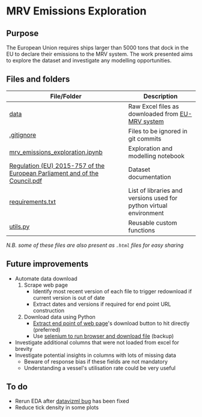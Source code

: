 # MRV Emissions Exploration

## Purpose
The European Union requires ships larger than 5000 tons that dock in the EU to declare their emissions to the MRV system. The work presented aims to explore the dataset and investigate any modelling opportunities.

## Files and folders
| File/Folder | Description |
| ----------- | ----------- |
| [data](data) | Raw Excel files as downloaded from [EU-MRV system](https://mrv.emsa.europa.eu/#public/emission-report) |
| [.gitignore](.gitignore) | Files to be ignored in git commits |
| [mrv_emissions_exploration.ipynb](mrv_emissions_exploration.ipynb) | Exploration and modelling notebook |
| [Regulation (EU) 2015-757 of the European Parliament and of the Council.pdf](<Regulation (EU) 2015-757 of the European Parliament and of the Council.pdf>) | Dataset documentation |
| [requirements.txt](requirements.txt) | List of libraries and versions used for python virtual environment |
| [utils.py](utils.py) | Reusable custom functions |

_N.B. some of these files are also present as `.html` files for easy sharing_

## Future improvements
- Automate data download
    1. Scrape web page
        - Identify most recent version of each file to trigger redownload if current version is out of date
        - Extract dates and versions if required for end point URL construction
    1. Download data using Python
        - [Extract end point of web page](https://garycordero1690.medium.com/using-chrome-developers-tools-to-detect-end-points-9b43ad4fdccd)'s download button to hit directly (preferred)
        - Use [selenium to run browser and download file](https://www.browserstack.com/guide/download-file-using-selenium-python) (backup)
- Investigate additional columns that were not loaded from excel for brevity
- Investigate potential insights in columns with lots of missing data
    - Beware of response bias if these fields are not mandatory
    - Understanding a vessel's utilisation rate could be very useful

## To do
- Rerun EDA after [datavizml bug](https://github.com/dibble07/datavizml/issues/98) has been fixed
- Reduce tick density in some plots